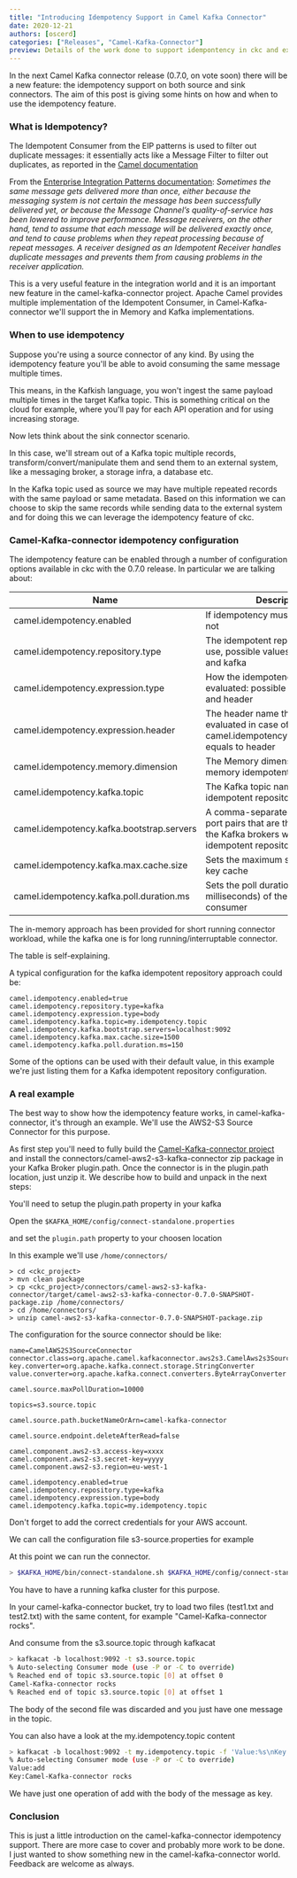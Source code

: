 ```yaml
---
title: "Introducing Idempotency Support in Camel Kafka Connector"
date: 2020-12-21
authors: [oscerd]
categories: ["Releases", "Camel-Kafka-Connector"]
preview: Details of the work done to support idempontency in ckc and example.
---
```


In the next Camel Kafka connector release (0.7.0, on vote soon) there will be a new feature: the idempotency support on both source and sink connectors.
The aim of this post is giving some hints on how and when to use the idempotency feature.

### What is Idempotency?

The Idempotent Consumer from the EIP patterns is used to filter out duplicate messages: it essentially acts like a Message Filter to filter out duplicates, as reported in the [Camel documentation](/components/next/eips/idempotentConsumer-eip.html)

From the [Enterprise Integration Patterns documentation](https://www.enterpriseintegrationpatterns.com/patterns/messaging/MessagingEndpointsIntro.html):
_Sometimes the same message gets delivered more than once, either because the messaging system is not certain the message has been successfully delivered yet, or because the Message Channel’s quality-of-service has been lowered to improve performance. Message receivers, on the other hand, tend to assume that each message will be delivered exactly once, and tend to cause problems when they repeat processing because of repeat messages. A receiver designed as an Idempotent Receiver handles duplicate messages and prevents them from causing problems in the receiver application._

This is a very useful feature in the integration world and it is an important new feature in the camel-kafka-connector project. Apache Camel provides multiple implementation of the Idempotent Consumer, in Camel-Kafka-connector we'll support the in Memory and Kafka implementations.

### When to use idempotency

Suppose you're using a source connector of any kind. By using the idempotency feature you'll be able to avoid consuming the same message multiple times.

This means, in the Kafkish language, you won't ingest the same payload multiple times in the target Kafka topic. This is something critical on the cloud for example, where you'll pay for each API operation and for using increasing storage.

Now lets think about the sink connector scenario.

In this case, we'll stream out of a Kafka topic multiple records, transform/convert/manipulate them and send them to an external system, like a messaging broker, a storage infra, a database etc.

In the Kafka topic used as source we may have multiple repeated records with the same payload or same metadata. Based on this information we can choose to skip the same records while sending data to the external system and for doing this we can leverage the idempotency feature of ckc.

### Camel-Kafka-connector idempotency configuration

The idempotency feature can be enabled through a number of configuration options available in ckc with the 0.7.0 release. In particular we are talking about:

| Name                                     | Description                                                                                                                           | Default                     |
|------------------------------------------|---------------------------------------------------------------------------------------------------------------------------------------|-----------------------------|
| camel.idempotency.enabled                | If idempotency must be enabled or not                                                                                                 | false                       |
| camel.idempotency.repository.type        | The idempotent repository type to use, possible values are memory and kafka                                                           | memory                      |
| camel.idempotency.expression.type        | How the idempotency will be evaluated: possible values are body and header                                                            | body                        |
| camel.idempotency.expression.header      | The header name that will be evaluated in case of camel.idempotency.expression.type equals to header                                  | null                        |
| camel.idempotency.memory.dimension       | The Memory dimension of the in memory idempotent Repository                                                                           | 100                         |
| camel.idempotency.kafka.topic            | The Kafka topic name to use for the idempotent repository                                                                             | kafka_idempotent_repository |
| camel.idempotency.kafka.bootstrap.servers| A comma-separated list of host and port pairs that are the addresses of the Kafka brokers where the idempotent repository should live | localhost:9092              |
| camel.idempotency.kafka.max.cache.size   | Sets the maximum size of the local key cache                                                                                          | 1000                        |
| camel.idempotency.kafka.poll.duration.ms | Sets the poll duration (in milliseconds) of the Kafka consumer                                                                        | 100                         |

The in-memory approach has been provided for short running connector workload, while the kafka one is for long running/interruptable connector.

The table is self-explaining.

A typical configuration for the kafka idempotent repository approach could be:

```
camel.idempotency.enabled=true
camel.idempotency.repository.type=kafka
camel.idempotency.expression.type=body
camel.idempotency.kafka.topic=my.idempotency.topic
camel.idempotency.kafka.bootstrap.servers=localhost:9092
camel.idempotency.kafka.max.cache.size=1500
camel.idempotency.kafka.poll.duration.ms=150
```

Some of the options can be used with their default value, in this example we're just listing them for a Kafka idempotent repository configuration.

### A real example

The best way to show how the idempotency feature works, in camel-kafka-connector, it's through an example. We'll use the AWS2-S3 Source Connector for this purpose.

As first step you'll need to fully build the [Camel-Kafka-connector project](https://github.com/apache/camel-kafka-connector) and install the connectors/camel-aws2-s3-kafka-connector zip package in your Kafka Broker plugin.path. Once the connector is in the plugin.path location, just unzip it. We describe how to build and unpack in the next steps:

You'll need to setup the plugin.path property in your kafka

Open the `$KAFKA_HOME/config/connect-standalone.properties`

and set the `plugin.path` property to your choosen location

In this example we'll use `/home/connectors/`

```
> cd <ckc_project>
> mvn clean package
> cp <ckc_project>/connectors/camel-aws2-s3-kafka-connector/target/camel-aws2-s3-kafka-connector-0.7.0-SNAPSHOT-package.zip /home/connectors/
> cd /home/connectors/
> unzip camel-aws2-s3-kafka-connector-0.7.0-SNAPSHOT-package.zip
```

The configuration for the source connector should be like:

```
name=CamelAWS2S3SourceConnector
connector.class=org.apache.camel.kafkaconnector.aws2s3.CamelAws2s3SourceConnector
key.converter=org.apache.kafka.connect.storage.StringConverter
value.converter=org.apache.kafka.connect.converters.ByteArrayConverter

camel.source.maxPollDuration=10000

topics=s3.source.topic

camel.source.path.bucketNameOrArn=camel-kafka-connector

camel.source.endpoint.deleteAfterRead=false

camel.component.aws2-s3.access-key=xxxx
camel.component.aws2-s3.secret-key=yyyy
camel.component.aws2-s3.region=eu-west-1

camel.idempotency.enabled=true
camel.idempotency.repository.type=kafka
camel.idempotency.expression.type=body
camel.idempotency.kafka.topic=my.idempotency.topic
```

Don't forget to add the correct credentials for your AWS account.

We can call the configuration file s3-source.properties for example

At this point we can run the connector.

```bash
> $KAFKA_HOME/bin/connect-standalone.sh $KAFKA_HOME/config/connect-standalone.properties s3-source.properties
```

You have to have a running kafka cluster for this purpose.

In your camel-kafka-connector bucket, try to load two files (test1.txt and test2.txt) with the same content, for example "Camel-Kafka-connector rocks".

And consume from the s3.source.topic through kafkacat

```bash
> kafkacat -b localhost:9092 -t s3.source.topic
% Auto-selecting Consumer mode (use -P or -C to override)
% Reached end of topic s3.source.topic [0] at offset 0
Camel-Kafka-connector rocks
% Reached end of topic s3.source.topic [0] at offset 1
```

The body of the second file was discarded and you just have one message in the topic.

You can also have a look at the my.idempotency.topic content

```bash
> kafkacat -b localhost:9092 -t my.idempotency.topic -f 'Value:%s\nKey:%k\n'
% Auto-selecting Consumer mode (use -P or -C to override)
Value:add
Key:Camel-Kafka-connector rocks
```

We have just one operation of add with the body of the message as key.

### Conclusion

This is just a little introduction on the camel-kafka-connector idempotency support. There are more case to cover and probably more work to be done.
I just wanted to show something new in the camel-kafka-connector world. Feedback are welcome as always.
